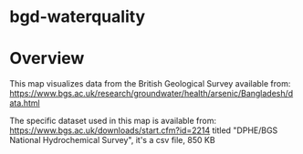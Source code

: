 # bgd-waterquality

# Overview

This map visualizes data from the British Geological Survey available from: https://www.bgs.ac.uk/research/groundwater/health/arsenic/Bangladesh/data.html

The specific dataset used in this map is available from: https://www.bgs.ac.uk/downloads/start.cfm?id=2214 titled "DPHE/BGS National Hydrochemical Survey", it's a csv file, 850 KB